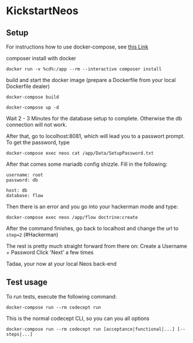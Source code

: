 # KickstartNeos
## Setup
For instructions how to use docker-compose, see [this Link](https://docs.neos.io/cms/installation-development-setup/docker-and-docker-compose-setup#docker-compose-cheat-sheet)

composer install with docker

```
docker run -v %cd%:/app --rm --interactive composer install
```


build and start the docker image (prepare a Dockerfile from your local Dockerfile dealer)
```
docker-compose build

docker-compose up -d
```

Wait 2 - 3 Minutes for the database setup to complete. Otherwise the db connection will not work.


After that, go to locolhost:8081, which will lead you to a passwort prompt. To get the password, type
```
docker-compose exec neos cat /app/Data/SetupPassword.txt
```


After that comes some mariadb config shizzle. Fill in the following:
```
username: root
password: db

host: db
database: flow
```


Then there is an error and you go into your hackerman mode and type:
```
docker-compose exec neos /app/flow doctrine:create
```
After the command finishes, go back to localhost and change the url to `step=2` (#Hackerman)



The rest is pretty much straight forward from there on:
Create a Username + Password
Click 'Next' a few times

Tadaa, your now at your local Neos back-end

## Test usage
To run tests, execute the following command: 
```
docker-compose run --rm codecept run
```

This is the normal codecept CLI, so you can you all options
```
docker-compose run --rm codecept run [acceptance|functional|...] [--steps|...]
```
